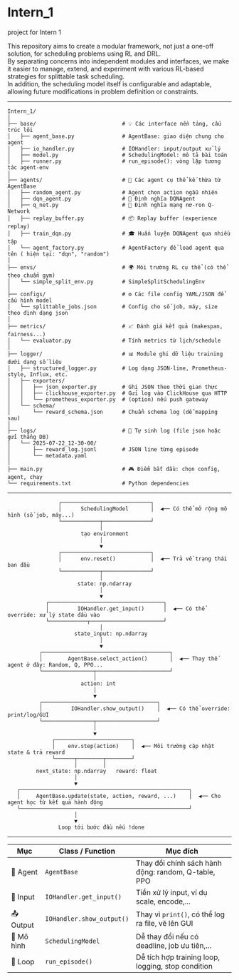 # Intern_1

project for Intern 1

This repository aims to create a modular framework, not just a one-off solution, for scheduling problems using RL and DRL.  
By separating concerns into independent modules and interfaces, we make it easier to manage, extend, and experiment with various RL-based strategies for splittable task scheduling.  
In addition, the scheduling model itself is configurable and adaptable, allowing future modifications in problem definition or constraints.  

----------------------------------------------------------

```text
Intern_1/
│
├── base/                           # 💡 Các interface nền tảng, cấu trúc lõi
│   ├── agent_base.py               # AgentBase: giao diện chung cho agent
│   ├── io_handler.py               # IOHandler: input/output xử lý
│   ├── model.py                    # SchedulingModel: mô tả bài toán
│   ├── runner.py                   # run_episode(): vòng lặp tương tác agent-env
│
├── agents/                         # 🤖 Các agent cụ thể kế thừa từ AgentBase
│   ├── random_agent.py             # Agent chọn action ngẫu nhiên
│   ├── dqn_agent.py                # 🤖 Định nghĩa DQNAgent
│   ├── q_net.py                    # 🧠 Định nghĩa mạng nơ-ron Q-Network
│   ├── replay_buffer.py            # 📦 Replay buffer (experience replay)
│   ├── train_dqn.py                # 🎓 Huấn luyện DQNAgent qua nhiều tập
│   └── agent_factory.py            # AgentFactory để load agent qua tên ( hiện tại: "dqn", "random")
│
├── envs/                           # 🌍 Môi trường RL cụ thể (có thể theo chuẩn gym)
│   └── simple_split_env.py         # SimpleSplitSchedulingEnv
│
├── configs/                        # ⚙️ Các file config YAML/JSON để cấu hình model
│   └── splittable_jobs.json        # Config cho số job, máy, size theo định dạng json
│
├── metrics/                        # 📈 Đánh giá kết quả (makespan, fairness...)
│   └── evaluator.py                # Tính metrics từ lịch/schedule
│
├── logger/                         # 📊 Module ghi dữ liệu training dưới dạng số liệu
│   ├── structured_logger.py        # Log dạng JSON-line, Prometheus-style, Influx, etc.
│   ├── exporters/
│   │   ├── json_exporter.py        # Ghi JSON theo thời gian thực
│   │   ├── clickhouse_exporter.py  # Gửi log vào ClickHouse qua HTTP
│   │   └── prometheus_exporter.py  # (option) nếu push gateway
│   └── schema/
│       └── reward_schema.json      # Chuẩn schema log (dễ mapping sau)
│
├── logs/                           # 📁 Tự sinh log (file json hoặc gửi thẳng DB)
│   └── 2025-07-22_12-30-00/
│       ├── reward_log.jsonl        # JSON line từng episode
│       └── metadata.yaml
│
├── main.py                         # 🎮 Điểm bắt đầu: chọn config, agent, chạy
└── requirements.txt                # Python dependencies
```

----------------------------------------------------------

                    ┌────────────────────────────┐
                    │      SchedulingModel       │  ◀── Có thể mở rộng mô hình (số job, máy...)
                    └────────────┬───────────────┘
                                 │
                           tạo environment
                                 │
                                 ▼
                    ┌────────────────────────────┐
                    │      env.reset()           │  ◀── Trả về trạng thái ban đầu
                    └────────────┬───────────────┘
                                 │
                          state: np.ndarray
                                 │
                                 ▼
                ┌────────────────────────────────────┐
                │         IOHandler.get_input()      │  ◀── Có thể override: xử lý state đầu vào
                └────────────┬───────────────────────┘
                                 │
                         state_input: np.ndarray
                                 │
                                 ▼
              ┌────────────────────────────────────────┐
              │        AgentBase.select_action()       │  ◀── Thay thế agent ở đây: Random, Q, PPO...
              └────────────────┬───────────────────────┘
                               │
                           action: int
                               │
                               ▼
              ┌────────────────────────────────────┐
              │         IOHandler.show_output()    │  ◀── Có thể override: print/log/GUI
              └────────────────┬───────────────────┘
                               │
                               ▼
                  ┌────────────────────────┐
                  │    env.step(action)    │  ◀── Môi trường cập nhật state & trả reward
                  └──────┬────────┬────────┘
                         │        │
             next_state: np.ndarray   reward: float
                         │
                         ▼
       ┌─────────────────────────────────────────────────────┐
       │     AgentBase.update(state, action, reward, ...)    │  ◀── Cho agent học từ kết quả hành động
       └─────────────────────────────────────────────────────┘
                         │
                         ▼
                    Loop tới bước đầu nếu !done

--------------------------------------------------------------

| Mục        | Class / Function          | Mục đích                                            |
| ---------- | ------------------------- | --------------------------------------------------- |
| 🧠 Agent   | `AgentBase`               | Thay đổi chính sách hành động: random, Q-table, PPO |
| 🧾 Input   | `IOHandler.get_input()`   | Tiền xử lý input, ví dụ scale, encode,...           |
| 📤 Output  | `IOHandler.show_output()` | Thay vì `print()`, có thể log ra file, vẽ lên GUI   |
| 🧩 Mô hình | `SchedulingModel`         | Dễ thay đổi nếu có deadline, job ưu tiên,...        |
| 🔁 Loop    | `run_episode()`           | Dễ tích hợp training loop, logging, stop condition  |
